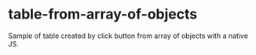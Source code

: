 # table-from-array-of-objects

Sample of table created by click button from array of objects with a native JS.
